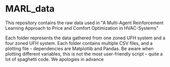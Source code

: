 # MARL_data
This repository contains the raw data used in "A Multi-Agent Reinforcement Learning Approach to Price and Comfort Optimization in HVAC-Systems"

Each folder represents the data gathered from one zoned UFH system and a four zoned UFH system. Each folder contains multiple CSV files, and a plotting file - dependencies are
Matplotlib and Pandas. Be aware when plotting different variables, this is not the most user-friendly script – quite a lot of spaghetti code. We apologies in advance 
